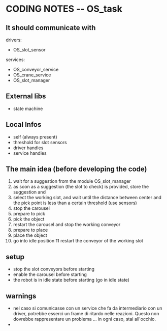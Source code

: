 # CODING NOTES -- OS_task

## It should communicate with

drivers:

- OS_slot_sensor

services:

- OS_conveyor_service
- OS_crane_service
- OS_slot_manager

## External libs

- state machine

## Local Infos

- self (always present)
- threshold for slot sensors
- driver handles
- service handles

## The main idea (before developing the code)

1. wait for a suggestion from the module OS_slot_manager
2. as soon as a suggestion (the slot to check) is provided, store the suggestion and 
3. select the working slot, and wait until the distance between center and the pick point is less than a certain threshold (use sensors)
4. stop the carousel
5. prepare to pick
6. pick the object
7. restart the carousel and stop the working conveyor
8. prepare to place
9. place the object
10. go into idle position
11 restart the conveyor of the working slot



## setup

- stop the slot conveyors before starting
- enable the carousel before starting
- the robot is in idle state before starting (go in idle state)

## warnings

- nel caso si comunicasse con un service che fa da intermediario con un driver, potrebbe esserci un frame di ritardo nelle reazioni. Questo non dovrebbe rappresentare un problema ... in ogni caso, stai all'occhio. 
- 